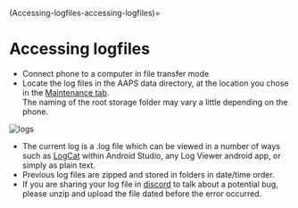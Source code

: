 (Accessing-logfiles-accessing-logfiles)=
# Accessing logfiles

* Connect phone to a computer in file transfer mode
* Locate the log files in the AAPS data directory, at the location you chose in the [Maintenance tab](#preferences-maintenance-logdirectory).<br/> The naming of the root storage folder may vary a little depending on the phone.

![logs](../images/aapslog.png)

* The current log is a .log file which can be viewed in a number of ways such as [LogCat](https://developer.android.com/studio/debug/am-logcat.html) within Android Studio, any Log Viewer android app, or simply as plain text.
* Previous log files are zipped and stored in folders in date/time order.
* If you are sharing your log file in [discord](https://discord.gg/4fQUWHZ4Mw) to talk about a potential bug, please unzip and upload the file dated before the error occurred.
